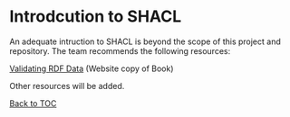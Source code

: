 Introdcution to SHACL
=================
An adequate intruction to SHACL is beyond the scope of this project and repository. The team recommends the following resources:

[Validating RDF Data](https://book.validatingrdf.com/) (Website copy of Book)

Other resources will be added.

[Back to TOC](TableOfContents.md)
